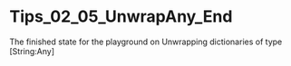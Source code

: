 # Tips_02_05_UnwrapAny_End
The finished state for the playground on Unwrapping dictionaries of type [String:Any]
